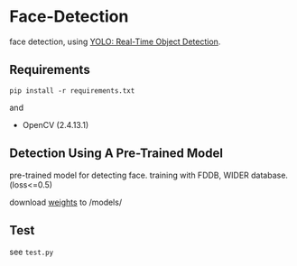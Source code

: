 # Face-Detection
face detection, using [YOLO: Real-Time Object Detection](http://pjreddie.com/darknet/yolo/).

## Requirements
`pip install -r requirements.txt`

and

- OpenCV (2.4.13.1)

## Detection Using A Pre-Trained Model
pre-trained model for detecting face.
training with FDDB, WIDER database. (loss<=0.5)

download [weights](https://drive.google.com/file/d/0BwQhFb-IfuTFelBxNDhBTEJkdkU/view?usp=sharing) to /models/

## Test
see `test.py`
